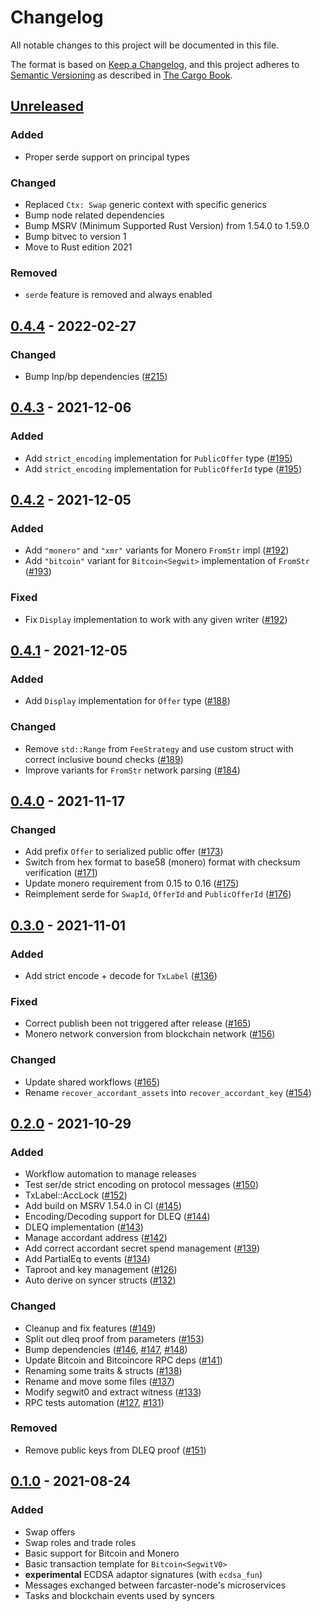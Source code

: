 # Changelog

All notable changes to this project will be documented in this file.

The format is based on [Keep a Changelog](https://keepachangelog.com/en/1.0.0/),
and this project adheres to [Semantic Versioning](https://semver.org/spec/v2.0.0.html) as described in [The Cargo Book](https://doc.rust-lang.org/cargo/reference/manifest.html#the-version-field).

## [Unreleased]

### Added

- Proper serde support on principal types

### Changed

- Replaced `Ctx: Swap` generic context with specific generics
- Bump node related dependencies
- Bump MSRV (Minimum Supported Rust Version) from 1.54.0 to 1.59.0
- Bump bitvec to version 1
- Move to Rust edition 2021

### Removed

- `serde` feature is removed and always enabled

## [0.4.4] - 2022-02-27

### Changed

- Bump lnp/bp dependencies ([#215](https://github.com/farcaster-project/farcaster-core/pull/215))

## [0.4.3] - 2021-12-06

### Added

- Add `strict_encoding` implementation for `PublicOffer` type ([#195](https://github.com/farcaster-project/farcaster-core/pull/197))
- Add `strict_encoding` implementation for `PublicOfferId` type ([#195](https://github.com/farcaster-project/farcaster-core/pull/195))

## [0.4.2] - 2021-12-05

### Added

- Add `"monero"` and `"xmr"` variants for Monero `FromStr` impl ([#192](https://github.com/farcaster-project/farcaster-core/pull/192))
- Add `"bitcoin"` variant for `Bitcoin<Segwit>` implementation of `FromStr` ([#193](https://github.com/farcaster-project/farcaster-core/pull/193))

### Fixed

- Fix `Display` implementation to work with any given writer ([#192](https://github.com/farcaster-project/farcaster-core/pull/192))

## [0.4.1] - 2021-12-05

### Added

- Add `Display` implementation for `Offer` type ([#188](https://github.com/farcaster-project/farcaster-core/pull/188))

### Changed

- Remove `std::Range` from `FeeStrategy` and use custom struct with correct inclusive bound checks ([#189](https://github.com/farcaster-project/farcaster-core/pull/189))
- Improve variants for `FromStr` network parsing ([#184](https://github.com/farcaster-project/farcaster-core/pull/184))

## [0.4.0] - 2021-11-17

### Changed

- Add prefix `Offer` to serialized public offer ([#173](https://github.com/farcaster-project/farcaster-core/pull/173))
- Switch from hex format to base58 (monero) format with checksum verification ([#171](https://github.com/farcaster-project/farcaster-core/pull/171))
- Update monero requirement from 0.15 to 0.16 ([#175](https://github.com/farcaster-project/farcaster-core/pull/175))
- Reimplement serde for `SwapId`, `OfferId` and `PublicOfferId` ([#176](https://github.com/farcaster-project/farcaster-core/pull/176))

## [0.3.0] - 2021-11-01

### Added

- Add strict encode + decode for `TxLabel` ([#136](https://github.com/farcaster-project/farcaster-core/issues/136))

### Fixed

- Correct publish been not triggered after release ([#165](https://github.com/farcaster-project/farcaster-core/pull/165))
- Monero network conversion from blockchain network ([#156](https://github.com/farcaster-project/farcaster-core/issues/156))

### Changed

- Update shared workflows ([#165](https://github.com/farcaster-project/farcaster-core/pull/165))
- Rename `recover_accordant_assets` into `recover_accordant_key` ([#154](https://github.com/farcaster-project/farcaster-core/issues/154))

## [0.2.0] - 2021-10-29

### Added

- Workflow automation to manage releases
- Test ser/de strict encoding on protocol messages ([#150](https://github.com/farcaster-project/farcaster-core/pull/150))
- TxLabel::AccLock ([#152](https://github.com/farcaster-project/farcaster-core/pull/152))
- Add build on MSRV 1.54.0 in CI ([#145](https://github.com/farcaster-project/farcaster-core/pull/145))
- Encoding/Decoding support for DLEQ ([#144](https://github.com/farcaster-project/farcaster-core/pull/144))
- DLEQ implementation ([#143](https://github.com/farcaster-project/farcaster-core/pull/143))
- Manage accordant address ([#142](https://github.com/farcaster-project/farcaster-core/pull/142))
- Add correct accordant secret spend management ([#139](https://github.com/farcaster-project/farcaster-core/pull/139))
- Add PartialEq to events ([#134](https://github.com/farcaster-project/farcaster-core/pull/134))
- Taproot and key management ([#126](https://github.com/farcaster-project/farcaster-core/pull/126))
- Auto derive on syncer structs ([#132](https://github.com/farcaster-project/farcaster-core/pull/132))

### Changed

- Cleanup and fix features ([#149](https://github.com/farcaster-project/farcaster-core/pull/149))
- Split out dleq proof from parameters ([#153](https://github.com/farcaster-project/farcaster-core/pull/153))
- Bump dependencies ([#146](https://github.com/farcaster-project/farcaster-core/pull/146), [#147](https://github.com/farcaster-project/farcaster-core/pull/147), [#148](https://github.com/farcaster-project/farcaster-core/pull/148))
- Update Bitcoin and Bitcoincore RPC deps ([#141](https://github.com/farcaster-project/farcaster-core/pull/141))
- Renaming some traits & structs ([#138](https://github.com/farcaster-project/farcaster-core/pull/138))
- Rename and move some files ([#137](https://github.com/farcaster-project/farcaster-core/pull/137))
- Modify segwit0 and extract witness ([#133](https://github.com/farcaster-project/farcaster-core/pull/133))
- RPC tests automation ([#127](https://github.com/farcaster-project/farcaster-core/pull/127/files), [#131](https://github.com/farcaster-project/farcaster-core/pull/131))

### Removed

- Remove public keys from DLEQ proof ([#151](https://github.com/farcaster-project/farcaster-core/pull/151))

## [0.1.0] - 2021-08-24

### Added

- Swap offers
- Swap roles and trade roles
- Basic support for Bitcoin and Monero
- Basic transaction template for `Bitcoin<SegwitV0>`
- **experimental** ECDSA adaptor signatures (with `ecdsa_fun`)
- Messages exchanged between farcaster-node's microservices
- Tasks and blockchain events used by syncers

[Unreleased]: https://github.com/farcaster-project/farcaster-core/compare/v0.4.4...HEAD
[0.4.4]: https://github.com/farcaster-project/farcaster-core/compare/v0.4.3...v0.4.4
[0.4.3]: https://github.com/farcaster-project/farcaster-core/compare/v0.4.2...v0.4.3
[0.4.2]: https://github.com/farcaster-project/farcaster-core/compare/v0.4.1...v0.4.2
[0.4.1]: https://github.com/farcaster-project/farcaster-core/compare/v0.4.0...v0.4.1
[0.4.0]: https://github.com/farcaster-project/farcaster-core/compare/v0.3.0...v0.4.0
[0.3.0]: https://github.com/farcaster-project/farcaster-core/compare/v0.2.0...v0.3.0
[0.2.0]: https://github.com/farcaster-project/farcaster-core/compare/v0.1.0...v0.2.0
[0.1.0]: https://github.com/farcaster-project/farcaster-core/compare/33ed7f975670c79d768d74e3fd5cf7d55e011a18...v0.1.0
